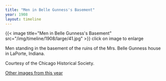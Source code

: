 ```yaml
---
title: "Men in Belle Gunness's Basement"
year: 1908
layout: timeline
---
```


{{< image title="Men in Belle Gunness's Basement" src="/img/timeline/1908/large/41.jpg" >}}
click on image to enlarge

Men standing in the basement of the ruins of the Mrs. Belle Gunness house in LaPorte, Indiana. 

Courtesy of the Chicago Historical Society.

[Other images from this year](/historical/timeline/1908)